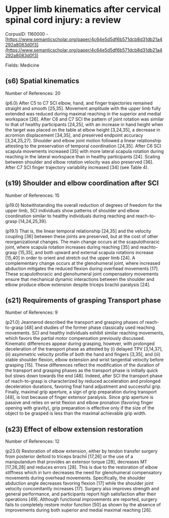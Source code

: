 # Upper limb kinematics after cervical spinal cord injury: a review

CorpusID: 1160000 - [https://www.semanticscholar.org/paper/4c64e5d5df6b571dcb8d31db21a4292a8083d0f3](https://www.semanticscholar.org/paper/4c64e5d5df6b571dcb8d31db21a4292a8083d0f3)

Fields: Medicine

## (s6) Spatial kinematics
Number of References: 20

(p6.0) After C5 to C7 SCI elbow, hand, and finger trajectories remained straight and smooth [25,35]. Movement amplitude with the upper limb fully extended was reduced during maximal reaching in the superior and medial workspace [26]. After C6 and C7 SCI the pattern of joint rotation was similar to that of healthy participants [24,25], with an increase in hand height when the target was placed on the table at elbow height [3,24,35], a decrease in acromion displacement [34,35], and preserved endpoint accuracy [3,24,25,27]. Shoulder and elbow joint motion followed a linear relationship attesting to the preservation of temporal coordination [24,35]. After C6 SCI scapula movements increased [35] with more lateral scapula rotation during reaching in the lateral workspace than in healthy participants [24]. Scaling between shoulder and elbow rotation velocity was also preserved [36]. After C7 SCI finger trajectory variability increased [34] (see Table 4).
## (s19) Shoulder and elbow coordination after SCI
Number of References: 15

(p19.0) Notwithstanding the overall reduction of degrees of freedom for the upper limb, SCI individuals show patterns of shoulder and elbow coordination similar to healthy individuals during reaching and reach-to-grasp [14,24,25,39].

(p19.1) That is, the linear temporal relationship [24,35] and the velocity coupling [36] between these joints are preserved, but at the cost of other reorganizational changes. The main change occurs at the scapulothoracic joint, where scapula rotation increases during reaching [35] and reachto-grasp [15,35], and both upward and external scapula rotations increase [15,40] in order to orient and stretch out the upper limb [24]. A complementary change occurs at the glenohumeral joint, where increased abduction mitigates the reduced flexion during overhead movements [17]. These scapulothoracic and glenohumeral joint compensatory movements ensure that mechanical dynamic interactions between the shoulder and elbow produce elbow extension despite triceps brachii paralysis [24].
## (s21) Requirements of grasping Transport phase
Number of References: 9

(p21.0) Jeannerod described the transport and grasping phases of reach-to-grasp [48] and studies of the former phase classically used reaching movements. SCI and healthy individuals exhibit similar reaching movements, which favors the partial motor compensation previously discussed. Kinematic differences appear during grasping, however, with prolonged deceleration of the transport phase as attested by (i) delayed TPV [3,14,37], (ii) asymmetric velocity profile of both the hand and fingers [3,35], and (iii) stable shoulder flexion, elbow extension and wrist tangential velocity before grasping [15]. These differences reflect the modification of the duration of the transport and grasping phases as the transport phase is initially quick but slows down towards the end [48]. Indeed, after SCI the transport phase of reach-to-grasp is characterized by reduced acceleration and prolonged deceleration durations, favoring final hand adjustment and successful grip. Finally, maximal grip aperture, a sign of grip preparation during transport [48], is lost because of finger extensor paralysis. Since grip aperture is passive and relies on wrist flexion and elbow pronation (favoring finger opening with gravity), grip preparation is effective only if the size of the object to be grasped is less than the maximal achievable grip width.
## (s23) Effect of elbow extension restoration
Number of References: 12

(p23.0) Restoration of elbow extension, either by tendon transfer surgery from posterior deltoid to triceps brachii [17,26] or the use of a manipulandum that provides an extensor torque [28], decreases MT [17,26,28] and reduces errors [28]. This is due to the restoration of elbow stiffness which in turn decreases the need for glenohumeral compensatory movements during overhead movements. Specifically, the shoulder abduction angle decreases favoring flexion [17] while the shoulder joint velocity concomitantly increases [17]. Surgery also improves strength and general performance, and participants report high satisfaction after their operations [49]. Although functional improvements are reported, surgery fails to completely restore motor function [50] as shown by the absence of improvements during both superior and medial maximal reaching [26].
